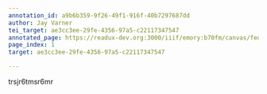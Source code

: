 ```yaml
---
annotation_id: a9b6b359-9f26-49f1-916f-40b7297687dd
author: Jay Varner
tei_target: ae3cc3ee-29fe-4356-97a5-c22117347547
annotated_page: https://readux-dev.org:3000/iiif/emory:b70fm/canvas/fedora:emory:gz6dp
page_index: 1
target: ae3cc3ee-29fe-4356-97a5-c22117347547

---
```

<p>trsjr6tmsr6mr</p>